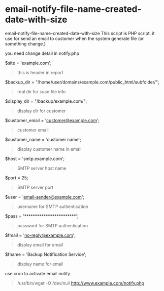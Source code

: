 # email-notify-file-name-created-date-with-size
email-notify-file-name-created-date-with-size
This script is PHP script.
it use for send an email to customer when the system generate file (or something change.)

you need change detail in notify.php

$site = 'example.com';
> this is header in report

$backup_dir = "/home/user/domains/example.com/public_html/subfolder/";
> real dir for scan file info

$display_dir = "/backup/example.com/";
> display dir for customer

$customer_email = 'customer@example.com';
> customer email

$customer_name = 'customer name';
> display customer name in email

$host = 'smtp.example.com';
> SMTP server host name

$port = 25;
> SMTP server port

$user = 'email-sender@example.com';
> username for SMTP authentication

$pass = '************************';
> password for SMTP authentication

$fmail = 'no-reply@example.com';
> display email for email

$fname = 'Backup Notification Service';
> display name for email

use cron to activate email notify
>/usr/bin/wget -O /dev/null http://www.example.com/notify.php
